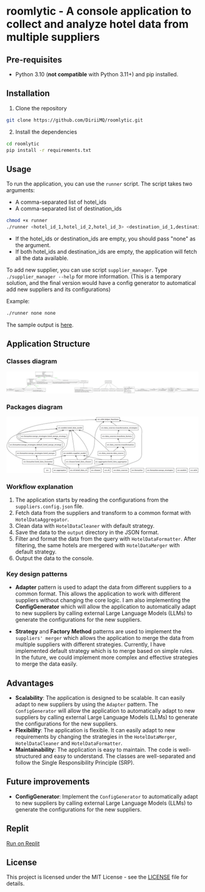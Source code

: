 # roomlytic - A console application to collect and analyze hotel data from multiple suppliers

## Pre-requisites
- Python 3.10 (**not compatible** with Python 3.11+) and pip installed.

## Installation

1. Clone the repository
```bash
git clone https://github.com/DiriiMQ/roomlytic.git
```

2. Install the dependencies
```bash
cd roomlytic
pip install -r requirements.txt
```

## Usage

To run the application, you can use the `runner` script. The script takes two arguments:
  - A comma-separated list of hotel_ids
  - A comma-separated list of destination_ids

```bash
chmod +x runner
./runner <hotel_id_1,hotel_id_2,hotel_id_3> <destination_id_1,destination_id_2>
```

- If the hotel_ids or destination_ids are empty, you should pass "none" as the argument.
- If both hotel_ids and destination_ids are empty, the application will fetch all the data available.

To add new supplier, you can use script `supplier_manager`. Type `./supplier_manager --help` for more information. (This is a temporary solution, and the final version would have a config generator to automatical add new suppliers and its configurations)

Example:
```bash
./runner none none
```

The sample output is [here](sample/output.json).

## Application Structure

### Classes diagram

![Classes diagram](diagrams/classes_roomlytic_final.png)

### Packages diagram

![Packages diagram](diagrams/packages_roomlytic_final.png)

### Workflow explanation

1. The application starts by reading the configurations from the `suppliers.config.json` file. 
2. Fetch data from the suppliers and transform to a common format with `HotelDataAggregator`. 
3. Clean data with `HotelDataCleaner` with default strategy.
4. Save the data to the `output` directory in the JSON format.
5. Filter and format the data from the query with `HotelDataFormatter`. After filtering, the same hotels are mergered with `HotelDataMerger` with default strategy.
6. Output the data to the console.

### Key design patterns

- **Adapter** pattern is used to adapt the data from different suppliers to a common format. This allows the application to work with different suppliers without changing the core logic. I am also implementing the **ConfigGenerator** which will allow the application to automatically adapt to new suppliers by calling external Large Language Models (LLMs) to generate the configurations for the new suppliers.

- **Strategy** and **Factory Method** patterns are used to implement the `suppliers' merger` which allows the application to merge the data from multiple suppliers with different strategies. Currently, I have implemented default strategy which is to merge based on simple rules. In the future, we could implement more complex and effective strategies to merge the data easily. 

## Advantages

- **Scalability**: The application is designed to be scalable. It can easily adapt to new suppliers by using the `Adapter` pattern. The `ConfigGenerator` will allow the application to automatically adapt to new suppliers by calling external Large Language Models (LLMs) to generate the configurations for the new suppliers.
- **Flexibility**: The application is flexible. It can easily adapt to new requirements by changing the strategies in the `HotelDataMerger`, `HotelDataCleaner` and `HotelDataFormatter`.
- **Maintainability**: The application is easy to maintain. The code is well-structured and easy to understand. The classes are well-separated and follow the Single Responsibility Principle (SRP).

## Future improvements

- **ConfigGenerator**: Implement the `ConfigGenerator` to automatically adapt to new suppliers by calling external Large Language Models (LLMs) to generate the configurations for the new suppliers.

## Replit

[Run on Replit](https://replit.com/@pmquang22/roomlytic)

## License

This project is licensed under the MIT License - see the [LICENSE](LICENSE) file for details.
